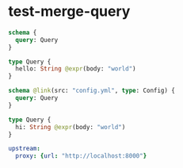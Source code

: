 # test-merge-query

```graphql @config
schema {
  query: Query
}

type Query {
  hello: String @expr(body: "world")
}
```

```graphql @config
schema @link(src: "config.yml", type: Config) {
  query: Query
}

type Query {
  hi: String @expr(body: "world")
}
```

```yml @file:config.yml
upstream:
  proxy: {url: "http://localhost:8000"}
```
